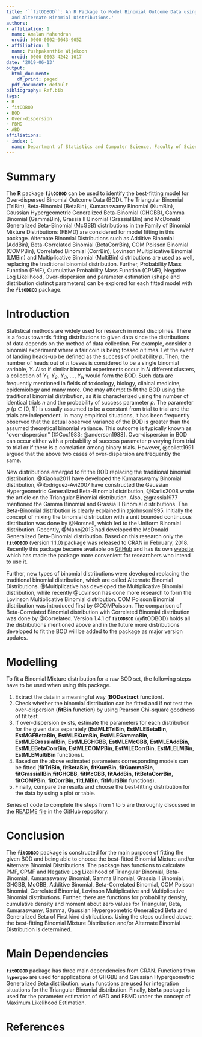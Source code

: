 ```yaml
---
title: '``fitODBOD``: An R Package to Model Binomial Outcome Data using Binomial Mixture
  and Alternate Binomial Distributions.'
authors:
- affiliation: 1
  name: Amalan Mahendran
  orcid: 0000-0002-0643-9052
- affiliation: 1
  name: Pushpakanthie Wijekoon
  orcid: 0000-0003-4242-1017
date: '2019-06-13'
output:
  html_document:
    df_print: paged
  pdf_document: default
bibliography: Ref.bib
tags:
- R
- fitODBOD
- BOD
- Over-dispersion
- FBMD
- ABD
affiliations:
- index: 1
  name: Department of Statistics and Computer Science, Faculty of Science, University of Peradeniya.
---
```


# Summary

The **R** package **``fitODBOD``** can be used to identify the best-fitting
model for Over-dispersed Binomial Outcome Data (BOD). The Triangular
Binomial (TriBin), Beta-Binomial (BetaBin), Kumaraswamy Binomial
(KumBin), Gaussian Hypergeometric Generalized Beta-Binomial (GHGBB),
Gamma Binomial (GammaBin), Grassia II Binomial (GrassiaIIBin) and
McDonald Generalized Beta-Binomial (McGBB) distributions in the Family
of Binomial Mixture Distributions (FBMD) are considered for model
fitting in this package. Alternate Binomial Distributions such as
Additive Binomial (AddBin), Beta-Correlated Binomial (BetaCorrBin), COM
Poisson Binomial (COMPBin), Correlated Binomial (CorrBin), Lovinson
Multiplicative Binomial (LMBin) and Multiplicative Binomial (MultiBin)
distributions are used as well, replacing the traditional binomial
distribution. Further, Probability Mass Function (PMF), Cumulative
Probability Mass Function (CPMF), Negative Log Likelihood,
Over-dispersion and parameter estimation (shape and distribution
distinct parameters) can be explored for each fitted model with the
**``fitODBOD``** package. 

# Introduction

Statistical methods are widely used for research in most disciplines. There is a 
focus towards fitting distributions to given data since the distributions of 
data depends on the method of data collection. For example, consider a binomial
experiment where a fair coin is being tossed *n* times. Let the
event of landing heads-up be defined as the success of probability *p*.
Then, the number of heads out of *n* tosses is considered to be a single
binomial variable, *Y*. Also if similar binomial experiments occur in
*N* different clusters, a collection of *Y<sub>1<sub>*,
*Y<sub>2<sub>*, *Y<sub>3<sub>*, ..., *Y<sub>N<sub>* would form the BOD.
Such data are frequently mentioned in fields of toxicology, biology,
clinical medicine, epidemiology and many more. One may attempt to fit
the BOD using the traditional binomial distribution, as it is
characterized using the number of identical trials *n* and the
probability of success parameter *p*. The parameter *p* (*p* $\in$ [0, 1]) 
is usually assumed to be a constant from trial to trial and
the trials are independent. In many empirical situations, it has been
frequently observed that the actual observed variance of the BOD is
greater than the assumed theoretical binomial variance. This outcome is
typically known as "over-dispersion" [@Cox1983; @anderson1988].
Over-dispersion in BOD can occur either with a probability of success
parameter *p* varying from trial to trial or if there is a correlation
among binary trials. However, @collett1991 argued that the above two
cases of over-dispersion are frequently the same.

New distributions emerged to fit the BOD replacing the traditional
binomial distribution. @Xiaohu2011 have developed the
Kumaraswamy Binomial distribution, @Rodriguez-Avi2007 have
constructed the Gaussian Hypergeometric Generalized Beta-Binomial
distribution, @Karlis2008 wrote the article on the
Triangular Binomial distribution. Also, @grassia1977 mentioned the 
Gamma Binomial and Grassia II Binomial distributions. The Beta-Binomial 
distribution is clearly explained in @johnson1995. Initially the concept 
of mixing the binomial distribution with a unit bounded continuous distribution 
was done by @Horsnell, which led to the Uniform Binomial distribution. 
Recently, @Manoj2013 had developed the McDonald Generalized Beta-Binomial 
distribution. Based on this research only the **``fitODBOD``** (version 1.1.0) 
package was released to CRAN in February, 2018. Recently this package became 
available on [GitHub](https://github.com/Amalan-ConStat/R-fitODBOD) 
and has its own [website](https://amalan-constat.github.io/R-fitODBOD/index.html), 
which has made the package more convenient for researchers who intend to use it.

Further, new types of binomial distributions were developed replacing the
traditional binomial distribution, which are called Alternate
Binomial Distributions. @Multiplicative has developed the Multiplicative
Binomial distribution, while recently @Lovinson has done more
research to form the Lovinson Multiplicative Binomial distribution. COM
Poisson Binomial distribution was introduced first by @COMPoisson. 
The comparison of Beta-Correlated Binomial distribution with
Correlated Binomial distribution was done by @Correlated.
Version 1.4.1 of **``fitODBOD``** (@fitODBOD) holds all the distributions mentioned 
above and in the future more distributions developed to fit the BOD will
be added to the package as major version updates.

# Modelling

To fit a Binomial Mixture distribution for a raw BOD set, the following
steps have to be used when using this package.

1.  Extract the data in a meaningful way (**BODextract** function).
2.  Check whether the binomial distribution can be fitted and if not
    test the over-dispersion (**fitBin** function) by using Pearson
    Chi-square goodness of fit test.
3.  If over-dispersion exists, estimate the parameters for each
    distribution for the given data separately (**EstMLETriBin**,
    **EstMLEBetaBin**, **EstMGFBetaBin**, **EstMLEKumBin**,
    **EstMLEGammaBin**, **EstMLEGrassiaIIBin**, **EstMLEGHGBB**,
    **EstMLEMcGBB**, **EstMLEAddBin**, **EstMLEBetaCorrBin**,
    **EstMLECOMPBin**, **EstMLECorrBin**, **EstMLELMBin**,
    **EstMLEMultiBin** functions).
4.  Based on the above estimated parameters corresponding models can be
    fitted (**fitTriBin**, **fitBetaBin**, **fitKumBin**, **fitGammaBin**, 
    **fitGrassiaIIBin**,**fitGHGBB**, **fitMcGBB**, **fitAddBin**,
    **fitBetaCorrBin**, **fitCOMPBin**, **fitCorrBin**, **fitLMBin**,
    **fitMultiBin** functions).
5.  Finally, compare the results and choose the best-fitting distribution
    for the data by using a plot or table.

Series of code to complete the steps from 1 to 5 are thoroughly discussed in 
the [README file](https://github.com/Amalan-ConStat/R-fitODBOD/blob/master/README.md) in the GitHub repository.

# Conclusion

The **``fitODBOD``** package is constructed for the main purpose of fitting
the given BOD and being able to choose the best-fitted Binomial Mixture
and/or Alternate Binomial Distributions. The package has functions to
calculate PMF, CPMF and Negative Log Likelihood of Triangular Binomial,
Beta-Binomial, Kumaraswamy Binomial, Gamma Binomial, Grassia II
Binomial, GHGBB, McGBB, Additive Binomial, Beta-Correlated Binomial, COM
Poisson Binomial, Correlated Binomial, Lovinson Multiplicative and
Multiplicative Binomial distributions. Further, there are
functions for probability density, cumulative density and moment about
zero values for Triangular, Beta, Kumaraswamy, Gamma, Gaussian Hypergeometric 
Generalized Beta and Generalized Beta of First kind distributions. Using the 
steps outlined above, the best-fitting Binomial Mixture 
Distribution and/or Alternate Binomial Distribution is determined.

# Main Dependencies

**``fitODBOD``** package has three main dependencies from CRAN. Functions from 
**``hypergeo``** are used for applications of GHGBB and Gaussian Hypergeometric 
Generalized Beta distribution. **``stats``** functions are used for integration 
situations for the Triangular Binomial distribution. Finally, **``bbmle``** 
package is used for the parameter estimation of ABD and FBMD under the concept
of Maximum Likelihood Estimation.

# References
